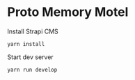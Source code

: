 # Proto Memory Motel


Install Strapi CMS
```
yarn install
```


Start dev server
```
yarn run develop
```

